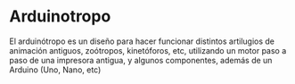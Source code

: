 # Arduinotropo
El arduinótropo es un diseño para hacer funcionar distintos artilugios de animación antiguos, zoótropos, kinetóforos, etc, utilizando un motor paso a paso de una impresora antigua, y algunos componentes, además de un Arduino (Uno, Nano, etc)

